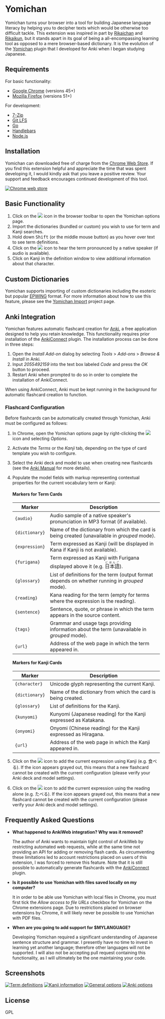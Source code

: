 # Yomichan #

Yomichan turns your browser into a tool for building Japanese language literacy by helping you to decipher texts which
would be otherwise too difficult tackle. This extension was inspired in part by
[Rikaichan](https://addons.mozilla.org/en-US/firefox/addon/rikaichan/) and
[Rikaikun](https://chrome.google.com/webstore/detail/rikaikun/jipdnfibhldikgcjhfnomkfpcebammhp?hl=en), but it stands
apart in its goal of being a all-encompassing learning tool as opposed to a mere browser-based dictionary. It is the
evolution of the [Yomichan](https://foosoft.net/projects/yomichan-anki) plugin that I developed for Anki when I began studying Japanese.

## Requirements ##

For basic functionality:

*   [Google Chrome](https://www.google.com/chrome/browser/desktop/) (versions 45+)
*   [Mozilla Firefox](https://www.mozilla.org/en-US/firefox/new/) (versions 51+)

For development:

*   [7-Zip](http://www.7-zip.org/)
*   [Git LFS](https://git-lfs.github.com/)
*   [Go](https://golang.org/)
*   [Handlebars](http://handlebarsjs.com/)
*   [Node.js](https://nodejs.org/)

## Installation ##

Yomichan can downloaded free of charge from the [Chrome Web
Store](https://chrome.google.com/webstore/detail/yomichan/ogmnaimimemjmbakcfefmnahgdfhfami). If you find this extension
helpful and appreciate the time that was spent developing it, I would kindly ask that you leave a positive review. Your
support and feedback encourages continued development of this tool.

[![Chrome web store](https://foosoft.net/projects/yomichan/img/store.png)](https://chrome.google.com/webstore/detail/yomichan/ogmnaimimemjmbakcfefmnahgdfhfami)

## Basic Functionality ##

1.  Click on the ![](https://foosoft.net/projects/yomichan/img/logo.png) icon in the browser toolbar to open the Yomichan options page.
2.  Import the dictionaries (bundled or custom) you wish to use for term and Kanji searches.
3.  Hold down <kbd>Shift</kbd> (or the middle mouse button) as you hover over text to see term definitions.
4.  Click on the ![](https://foosoft.net/projects/yomichan/img/play-audio.png) icon to hear the term pronounced by a native speaker (if audio is available).
5.  Click on Kanji in the definition window to view additional information about that character.

## Custom Dictionaries ##

Yomichan supports importing of custom dictionaries including the esoteric but popular
[EPWING](https://ja.wikipedia.org/wiki/EPWING) format. For more information about how to use this feature, please see
the [Yomichan Import](https://foosoft.net/projects/yomichan-import) project page.

## Anki Integration ##

Yomichan features automatic flashcard creation for [Anki](http://ankisrs.net/), a free application designed to help you
retain knowledge. This functionality requires prior installation of the
[AnkiConnect](https://foosoft.net/projects/anki-connect/) plugin. The installation process can be done in three steps:

1.  Open the *Install Add-on* dialog by selecting *Tools* &gt; *Add-ons* &gt; *Browse &amp; Install* in Anki.
2.  Input *2055492159* into the text box labeled *Code* and press the *OK* button to proceed.
3.  Restart Anki when prompted to do so in order to complete the installation of AnkiConnect.

When using AnkiConnect, Anki must be kept running in the background for automatic flashcard creation to function.

### Flashcard Configuration ###

Before flashcards can be automatically created through Yomichan, Anki must be configured as follows:

1.  In Chrome, open the Yomichan options page by right-clicking the ![](https://foosoft.net/projects/yomichan/img/logo.png) icon and selecting *Options*.
2.  Activate the *Terms* or the *Kanji* tab, depending on the type of card template you wish to configure.
3.  Select the Anki deck and model to use when creating new flashcards (see the [Anki Manual](http://ankisrs.net/docs/manual.html) for more details).
4.  Populate the model fields with markup representing contextual properties for the current vocabulary term or Kanji:

    #### Markers for Term Cards ####

    Marker | Description
    -------|------------
    `{audio}` | Audio sample of a native speaker's pronunciation in MP3 format (if available).
    `{dictionary}` | Name of the dictionary from which the card is being created (unavailable in *grouped* mode).
    `{expression}` | Term expressed as Kanji (will be displayed in Kana if Kanji is not available).
    `{furigana}` | Term expressed as Kanji with Furigana displayed above it (e.g. <ruby>日本語<rt>にほんご</rt></ruby>).
    `{glossary}` | List of definitions for the term (output format depends on whether running in *grouped* mode).
    `{reading}` | Kana reading for the term (empty for terms where the expression is the reading).
    `{sentence}` | Sentence, quote, or phrase in which the term appears in the source content.
    `{tags}` | Grammar and usage tags providing information about the term (unavailable in *grouped* mode).
    `{url}` | Address of the web page in which the term appeared in.

    #### Markers for Kanji Cards ####

    Marker | Description
    -------|------------
    `{character}` | Unicode glyph representing the current Kanji.
    `{dictionary}` | Name of the dictionary from which the card is being created.
    `{glossary}` | List of definitions for the Kanji.
    `{kunyomi}` | Kunyomi (Japanese reading) for the Kanji expressed as Katakana.
    `{onyomi}` | Onyomi (Chinese reading) for the Kanji expressed as Hiragana.
    `{url}` | Address of the web page in which the Kanji appeared in.

5.  Click on the ![](https://foosoft.net/projects/yomichan/img/add-expression.png) icon to add the current expression using Kanji (e.g. 食べる). If the icon
    appears grayed out, this means that a new flashcard cannot be created with the current configuration (please verify
    your Anki deck and model settings).
6.  Click on the ![](https://foosoft.net/projects/yomichan/img/add-reading.png) icon to add the current expression using the reading alone (e.g. たべる). If
    the icon appears grayed out, this means that a new flashcard cannot be created with the current configuration
    (please verify your Anki deck and model settings).

## Frequently Asked Questions ##

*   **What happened to AnkiWeb integration? Why was it removed?**

    The author of Anki wants to maintain tight control of AnkiWeb by restricting automated web requests, while at the
    same time not providing an API for adding or removing flash cards. As circumventing these limitations led to account
    restrictions placed on users of this extension, I was forced to remove this feature. Note that it is still possible
    to automatically generate flashcards with the [AnkiConnect](https://foosoft.net/projects/anki-connect) plugin.

*   **Is it possible to use Yomichan with files saved locally on my computer?**

    It in order to be able use Yomichan with local files in Chrome, you must first tick the *Allow access to file URLs*
    checkbox for Yomichan on the Chrome extensions page. Due to restrictions placed on browser extensions by Chrome, it
    will likely never be possible to use Yomichan with PDF files.

*   **When are you going to add support for $MYLANGUAGE?**

    Developing Yomichan required a significant understanding of Japanese sentence structure and grammar. I presently
    have no time to invest in learning yet another language; therefore other languages will not be supported. I will
    also not be accepting pull request containing this functionality, as I will ultimately be the one maintaining your
    code.

## Screenshots ##

[![Term definitions](https://foosoft.net/projects/yomichan/img/term-thumb.png)](https://foosoft.net/projects/yomichan/img/term.png)
[![Kanji information](https://foosoft.net/projects/yomichan/img/kanji-thumb.png)](https://foosoft.net/projects/yomichan/img/kanji.png)
[![General options](https://foosoft.net/projects/yomichan/img/options-general-thumb.png)](https://foosoft.net/projects/yomichan/img/options-general.png)
[![Anki options](https://foosoft.net/projects/yomichan/img/options-anki-thumb.png)](https://foosoft.net/projects/yomichan/img/options-anki.png)

## License ##

GPL

